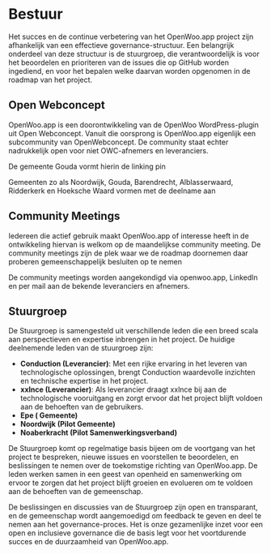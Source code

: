# Bestuur

Het succes en de continue verbetering van het OpenWoo.app project zijn afhankelijk van een effectieve governance-structuur. Een belangrijk onderdeel van deze structuur is de stuurgroep, die verantwoordelijk is voor het beoordelen en prioriteren van de issues die op GitHub worden ingediend, en voor het bepalen welke daarvan worden opgenomen in de roadmap van het project.

## Open Webconcept

OpenWoo.app is een doorontwikkeling van de OpenWoo WordPress-plugin uit Open Webconcept. Vanuit die oorsprong is OpenWoo.app eigenlijk een subcommunity van OpenWebconcept. De community staat echter nadrukkelijk open voor niet OWC-afnemers en leveranciers.

De gemeente Gouda vormt hierin de linking pin

Gemeenten zo als Noordwijk, Gouda, Barendrecht, Alblasserwaard, Ridderkerk en Hoeksche Waard vormen met de deelname aan

## Community Meetings

Iedereen die actief gebruik maakt OpenWoo.app of interesse heeft in de ontwikkeling hiervan is welkom op de maandelijkse community meeting. De community meetings zijn de plek waar we de roadmap doornemen daar proberen gemeenschappelijk besluiten op te nemen

De community meetings worden aangekondigd via openwoo.app, LinkedIn en per mail aan de bekende leveranciers en afnemers.

## Stuurgroep

De Stuurgroep is samengesteld uit verschillende leden die een breed scala aan perspectieven en expertise inbrengen in het project. De huidige deelnemende leden van de stuurgroep zijn:

- **Conduction (Leverancier)**: Met een rijke ervaring in het leveren van technologische oplossingen, brengt Conduction waardevolle inzichten en technische expertise in het project.
- **xxlnce (Leverancier)**: Als leverancier draagt xxlnce bij aan de technologische vooruitgang en zorgt ervoor dat het project blijft voldoen aan de behoeften van de gebruikers.
- **Epe ( Gemeente)**
- **Noordwijk (Pilot Gemeente)**
- **Noaberkracht (Pilot Samenwerkingsverband)**

De Stuurgroep komt op regelmatige basis bijeen om de voortgang van het project te bespreken, nieuwe issues en voorstellen te beoordelen, en beslissingen te nemen over de toekomstige richting van OpenWoo.app. De leden werken samen in een geest van openheid en samenwerking om ervoor te zorgen dat het project blijft groeien en evolueren om te voldoen aan de behoeften van de gemeenschap.

De beslissingen en discussies van de Stuurgroep zijn open en transparant, en de gemeenschap wordt aangemoedigd om feedback te geven en deel te nemen aan het governance-proces. Het is onze gezamenlijke inzet voor een open en inclusieve governance die de basis legt voor het voortdurende succes en de duurzaamheid van OpenWoo.app.
